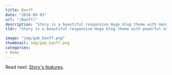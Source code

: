 ```yaml
---
title: Banff
date: "2018-09-03"
url: "/Banff/"
description: "Story is a beautiful responsive Hugo blog theme with many extra features including presentations, math typesetting, and search."
tldr: "Story is a beautiful responsive Hugo blog theme with powerful extra features out-of-the-box. It's targeted to people who want to showcase their technical work online."

image: "img/gab_banff.png"
thumbnail: img/gab_banff.png
categories:
- Demo
---
```


Read next: [Story's features](/theme-features).
